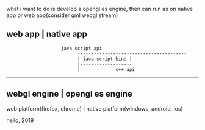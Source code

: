 what i want to do is develop a opengl es engine, then can run as on native app or web app(consider qml webgl stream)



web app                                          | native app
---------------------------------------------------------------------
                        java script api
                              ----------------------------------------
                              | java script bind |
                              |-------------------
                              |             c++ api
----------------------------------------------------------------------
webgl engine                  |           opengl es engine
----------------------------------------------------------------------
web platform(firefox, chrome) | native platform(windows, android, ios)


hello, 2019 